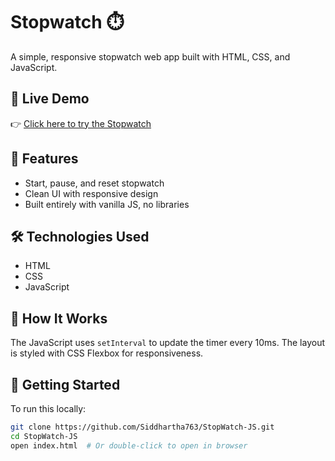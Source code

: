 # Stopwatch ⏱️

A simple, responsive stopwatch web app built with HTML, CSS, and JavaScript.

## 🔗 Live Demo

👉 [Click here to try the Stopwatch](https://siddhartha763.github.io/StopWatch-JS/)

## 📁 Features

- Start, pause, and reset stopwatch
- Clean UI with responsive design
- Built entirely with vanilla JS, no libraries

## 🛠️ Technologies Used

- HTML
- CSS
- JavaScript

## 🧠 How It Works

The JavaScript uses `setInterval` to update the timer every 10ms. The layout is styled with CSS Flexbox for responsiveness.

## 🚀 Getting Started

To run this locally:

```bash
git clone https://github.com/Siddhartha763/StopWatch-JS.git
cd StopWatch-JS
open index.html  # Or double-click to open in browser
